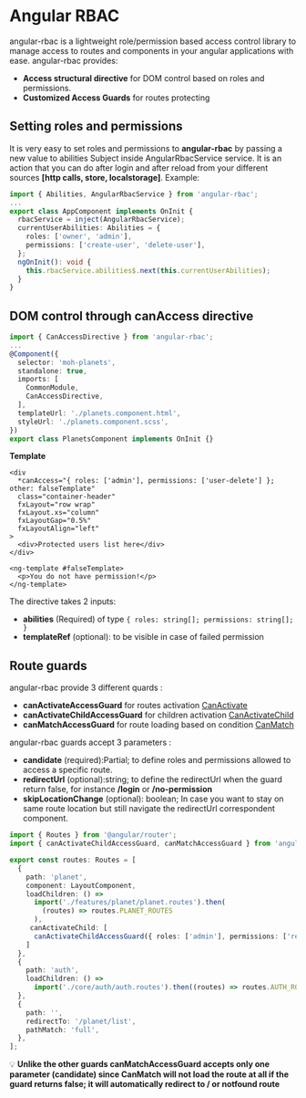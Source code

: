 # Angular RBAC

angular-rbac is a lightweight role/permission based access control library to manage access to routes and components in your angular applications with ease.
angular-rbac provides: 
- **Access structural directive** for DOM control based on roles and permissions.
- **Customized Access Guards** for routes protecting

## Setting roles and permissions
It is very easy to set roles and permissions to **angular-rbac** by passing a new value to abilities Subject inside AngularRbacService service. It is an action that you can do after login and after reload from your different sources **[http calls, store, localstorage]**. Example: 

``` typescript
import { Abilities, AngularRbacService } from 'angular-rbac';
...
export class AppComponent implements OnInit {
  rbacService = inject(AngularRbacService);
  currentUserAbilities: Abilities = {
    roles: ['owner', 'admin'],
    permissions: ['create-user', 'delete-user'],
  };
  ngOnInit(): void {
    this.rbacService.abilities$.next(this.currentUserAbilities);
  }
}
```

## DOM control through canAccess directive

``` typescript
import { CanAccessDirective } from 'angular-rbac';
...
@Component({
  selector: 'moh-planets',
  standalone: true,
  imports: [
    CommonModule,
    CanAccessDirective,
  ],
  templateUrl: './planets.component.html',
  styleUrl: './planets.component.scss',
})
export class PlanetsComponent implements OnInit {}
```
**Template**
``` htlm
<div
  *canAccess="{ roles: ['admin'], permissions: ['user-delete'] }; other: falseTemplate"
  class="container-header"
  fxLayout="row wrap"
  fxLayout.xs="column"
  fxLayoutGap="0.5%"
  fxLayoutAlign="left"
>
  <div>Protected users list here</div>
</div>

<ng-template #falseTemplate>
  <p>You do not have permission!</p>
</ng-template>
```

The directive takes 2 inputs:
- **abilities** (Required) of type `{
  roles: string[];
  permissions: string[];
}`
- **templateRef** (optional): to be visible in case of failed permission

## Route guards
angular-rbac provide 3 different quards :
- **canActivateAccessGuard** for routes activation [CanActivate](https://angular.dev/api/router/CanActivate)
- **canActivateChildAccessGuard** for children activation [CanActivateChild](https://angular.dev/api/router/CanActivateChild)
- **canMatchAccessGuard** for route loading based on condition [CanMatch](https://angular.dev/api/router/CanMatch)

angular-rbac guards accept 3 parameters :

-  **candidate** (required):Partial<Abilities>; to define roles and permissions allowed to access a specific route.
- **redirectUrl** (optional):string; to define the redirectUrl when the guard return false, for instance **/login**  or **/no-permission**
- **skipLocationChange** (optional): boolean; In case you want to stay on same route location but still navigate the redirectUrl correspondent component.

``` typescript
import { Routes } from '@angular/router';
import { canActivateChildAccessGuard, canMatchAccessGuard } from 'angular-rbac';

export const routes: Routes = [
  {
    path: 'planet',
    component: LayoutComponent,
    loadChildren: () =>
      import('./features/planet/planet.routes').then(
        (routes) => routes.PLANET_ROUTES
      ),
     canActivateChild: [
      canActivateChildAccessGuard({ roles: ['admin'], permissions: ['read-planets', 'create-planets'] }, '/auth/login', true)
    ]
  },
  {
    path: 'auth',
    loadChildren: () =>
      import('./core/auth/auth.routes').then((routes) => routes.AUTH_ROUTES),
  },
  {
    path: '',
    redirectTo: '/planet/list',
    pathMatch: 'full',
  },
];
```
💡 **Unlike the other guards canMatchAccessGuard accepts only one parameter (candidate) since CanMatch will not load the route at all if the guard returns false; it will automatically redirect to / or notfound route**
